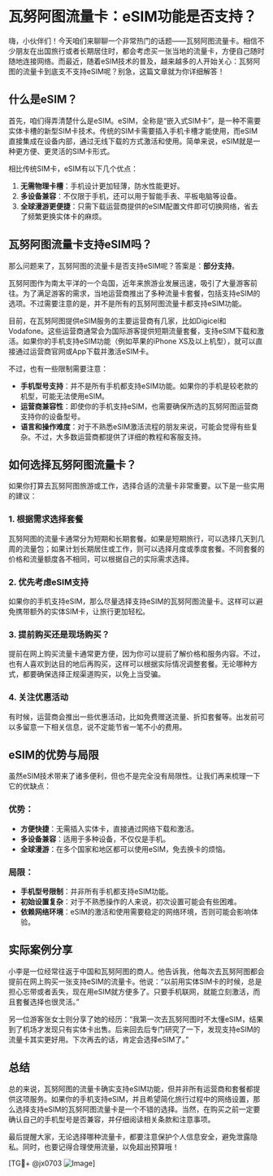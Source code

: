 # 瓦努阿图流量卡：eSIM功能是否支持？

嗨，小伙伴们！今天咱们来聊聊一个非常热门的话题——瓦努阿图流量卡。相信不少朋友在出国旅行或者长期居住时，都会考虑买一张当地的流量卡，方便自己随时随地连接网络。而最近，随着eSIM技术的普及，越来越多的人开始关心：瓦努阿图的流量卡到底支不支持eSIM呢？别急，这篇文章就为你详细解答！

## 什么是eSIM？

首先，咱们得弄清楚什么是eSIM。eSIM，全称是“嵌入式SIM卡”，是一种不需要实体卡槽的新型SIM卡技术。传统的SIM卡需要插入手机卡槽才能使用，而eSIM直接集成在设备内部，通过无线下载的方式激活和使用。简单来说，eSIM就是一种更方便、更灵活的SIM卡形式。

相比传统SIM卡，eSIM有以下几个优点：
1. **无需物理卡槽**：手机设计更加轻薄，防水性能更好。
2. **多设备兼容**：不仅限于手机，还可以用于智能手表、平板电脑等设备。
3. **全球漫游更便捷**：只需下载运营商提供的eSIM配置文件即可切换网络，省去了频繁更换实体卡的麻烦。

## 瓦努阿图流量卡支持eSIM吗？

那么问题来了，瓦努阿图的流量卡是否支持eSIM呢？答案是：**部分支持**。

瓦努阿图作为南太平洋的一个岛国，近年来旅游业发展迅速，吸引了大量游客前往。为了满足游客的需求，当地运营商推出了多种流量卡套餐，包括支持eSIM的选项。不过需要注意的是，并不是所有的瓦努阿图流量卡都支持eSIM功能。

目前，在瓦努阿图提供eSIM服务的主要运营商有几家，比如Digicel和Vodafone。这些运营商通常会为国际游客提供短期流量套餐，支持eSIM下载和激活。如果你的手机支持eSIM功能（例如苹果的iPhone XS及以上机型），就可以直接通过运营商官网或App下载并激活eSIM卡。

不过，也有一些限制需要注意：
- **手机型号支持**：并不是所有手机都支持eSIM功能。如果你的手机是较老款的机型，可能无法使用eSIM。
- **运营商兼容性**：即使你的手机支持eSIM，也需要确保所选的瓦努阿图运营商支持你的设备型号。
- **语言和操作难度**：对于不熟悉eSIM激活流程的朋友来说，可能会觉得有些复杂。不过，大多数运营商都提供了详细的教程和客服支持。

## 如何选择瓦努阿图流量卡？

如果你打算去瓦努阿图旅游或工作，选择合适的流量卡非常重要。以下是一些实用的建议：

### 1. **根据需求选择套餐**
瓦努阿图的流量卡通常分为短期和长期套餐。如果是短期旅行，可以选择几天到几周的流量包；如果计划长期居住或工作，则可以选择月度或季度套餐。不同套餐的价格和流量额度各不相同，可以根据自己的实际需求选择。

### 2. **优先考虑eSIM支持**
如果你的手机支持eSIM，那么尽量选择支持eSIM的瓦努阿图流量卡。这样可以避免携带额外的实体SIM卡，让旅行更加轻松。

### 3. **提前购买还是现场购买？**
提前在网上购买流量卡通常更方便，因为你可以提前了解价格和服务内容。不过，也有人喜欢到达目的地后再购买，这样可以根据实际情况调整套餐。无论哪种方式，都要确保选择正规渠道购买，以免上当受骗。

### 4. **关注优惠活动**
有时候，运营商会推出一些优惠活动，比如免费赠送流量、折扣套餐等。出发前可以多留意一下相关信息，说不定能节省一笔不小的费用。

## eSIM的优势与局限

虽然eSIM技术带来了诸多便利，但也不是完全没有局限性。让我们再来梳理一下它的优缺点：

### 优势：
- **方便快捷**：无需插入实体卡，直接通过网络下载和激活。
- **多设备兼容**：适用于多种设备，不仅仅是手机。
- **全球漫游**：在多个国家和地区都可以使用eSIM，免去换卡的烦恼。

### 局限：
- **手机型号限制**：并非所有手机都支持eSIM功能。
- **初始设置复杂**：对于不熟悉操作的人来说，初次设置可能会有些困难。
- **依赖网络环境**：eSIM的激活和使用需要稳定的网络环境，否则可能会影响体验。

## 实际案例分享

小李是一位经常往返于中国和瓦努阿图的商人。他告诉我，他每次去瓦努阿图都会提前在网上购买一张支持eSIM的流量卡。他说：“以前用实体SIM卡的时候，总是担心忘带或者丢失，现在用eSIM就方便多了。只要手机联网，就能立刻激活，而且套餐选择也很灵活。”

另一位游客张女士则分享了她的经历：“我第一次去瓦努阿图时不太懂eSIM，结果到了机场才发现只有实体卡出售。后来回去后专门研究了一下，发现支持eSIM的流量卡其实更好用。下次再去的话，肯定会选择eSIM了。”

## 总结

总的来说，瓦努阿图的流量卡确实支持eSIM功能，但并非所有运营商和套餐都提供这项服务。如果你的手机支持eSIM，并且希望简化旅行过程中的网络设置，那么选择支持eSIM的瓦努阿图流量卡是一个不错的选择。当然，在购买之前一定要确认自己的手机型号是否兼容，并仔细阅读相关条款和注意事项。

最后提醒大家，无论选择哪种流量卡，都要注意保护个人信息安全，避免泄露隐私。同时，也要记得合理使用流量，以免超出预算哦！

[TG💪+ @jx0703 ![Image](https://github.com/user-attachments/assets/dbca1d08-cadb-493c-b0ec-ad6f7a83f270)]